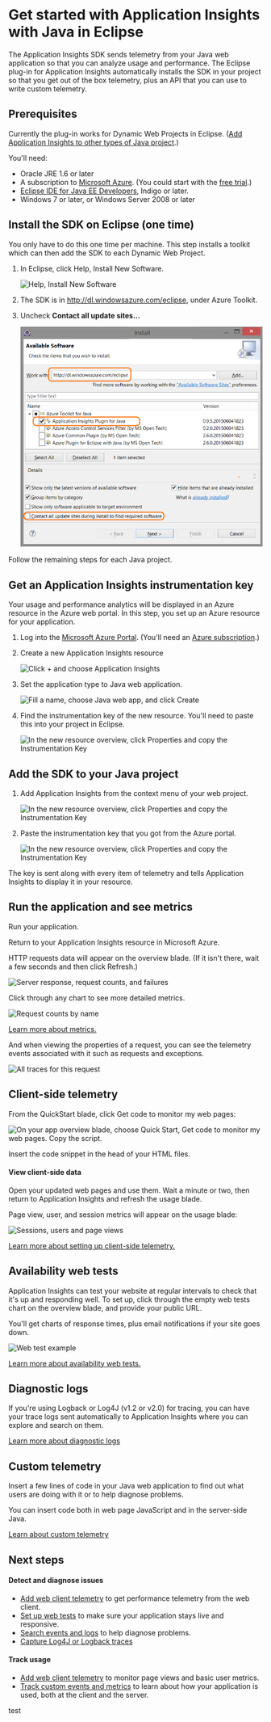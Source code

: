 <properties 
	pageTitle="Get started with Application Insights with Java in Eclipse" 
	description="Use the Eclipse plug-in to add performance and usage monitoring to your Java website with Application Insights" 
	services="application-insights" 
    documentationCenter="java"
	authors="alancameronwills" 
	manager="douge"/>

<tags 
	ms.service="application-insights" 
	ms.workload="tbd" 
	ms.tgt_pltfrm="ibiza" 
	ms.devlang="na" 
	ms.topic="article" 
	ms.date="07/13/2015" 
	ms.author="awills"/>
 
# Get started with Application Insights with Java in Eclipse

The Application Insights SDK sends telemetry from your Java web application so that you can analyze usage and performance. The Eclipse plug-in for Application Insights automatically installs the SDK in your project so that you get out of the box telemetry, plus an API that you can use to write custom telemetry.   


## Prerequisites

Currently the plug-in works for Dynamic Web Projects in Eclipse. 
([Add Application Insights to other types of Java project][java].)

You'll need:

* Oracle JRE 1.6 or later
* A subscription to [Microsoft Azure](http://azure.microsoft.com/). (You could start with the [free trial](http://azure.microsoft.com/pricing/free-trial/).)
* [Eclipse IDE for Java EE Developers](http://www.eclipse.org/downloads/), Indigo or later.
* Windows 7 or later, or Windows Server 2008 or later

## Install the SDK on Eclipse (one time)

You only have to do this one time per machine. This step installs a toolkit which can then add the SDK to each Dynamic Web Project.

1. In Eclipse, click Help, Install New Software.

    ![Help, Install New Software](./media/app-insights-java-eclipse/0-plugin.png)

2. The SDK is in http://dl.windowsazure.com/eclipse, under Azure Toolkit. 
3. Uncheck **Contact all update sites...**

    ![For Application Insights SDK, clear Contact all update sites](./media/app-insights-java-eclipse/1-plugin.png)

Follow the remaining steps for each Java project.

## Get an Application Insights instrumentation key

Your usage and performance analytics will be displayed in an Azure resource in the Azure web portal. In this step, you set up an Azure resource for your application.

1. Log into the [Microsoft Azure Portal](https://portal.azure.com). (You'll need an [Azure subscription](http://azure.microsoft.com/).)
2. Create a new Application Insights resource

    ![Click + and choose Application Insights](./media/app-insights-java-eclipse/01-create.png)
3. Set the application type to Java web application.

    ![Fill a name, choose Java web app, and click Create](./media/app-insights-java-eclipse/02-create.png)
4. Find the instrumentation key of the new resource. You'll need to paste this into your project in Eclipse.

    ![In the new resource overview, click Properties and copy the Instrumentation Key](./media/app-insights-java-eclipse/03-key.png)

## Add the SDK to your Java project

1. Add Application Insights from the context menu of your web project.

    ![In the new resource overview, click Properties and copy the Instrumentation Key](./media/app-insights-java-eclipse/4-addai.png)
2. Paste the instrumentation key that you got from the Azure portal.

    ![In the new resource overview, click Properties and copy the Instrumentation Key](./media/app-insights-java-eclipse/5-config.png)


The key is sent along with every item of telemetry and tells Application Insights to display it in your resource.

## Run the application and see metrics

Run your application.

Return to your Application Insights resource in Microsoft Azure.

HTTP requests data will appear on the overview blade. (If it isn't there, wait a few seconds and then click Refresh.)

![Server response, request counts, and failures ](./media/app-insights-java-eclipse/5-results.png)
 

Click through any chart to see more detailed metrics. 

![Request counts by name](./media/app-insights-java-eclipse/6-barchart.png)


[Learn more about metrics.][metrics]

 

And when viewing the properties of a request, you can see the telemetry events associated with it such as requests and exceptions.
 
![All traces for this request](./media/app-insights-java-eclipse/7-instance.png)


## Client-side telemetry

From the QuickStart blade, click Get code to monitor my web pages: 

![On your app overview blade, choose Quick Start, Get code to monitor my web pages. Copy the script.](./media/app-insights-java-eclipse/02-monitor-web-page.png)

Insert the code snippet in the head of your HTML files.

#### View client-side data

Open your updated web pages and use them. Wait a minute or two, then return to Application Insights and refresh the usage blade.

Page view, user, and session metrics will appear on the usage blade:

![Sessions, users and page views](./media/app-insights-java-eclipse/appinsights-47usage-2.png)

[Learn more about setting up client-side telemetry.][usage]

## Availability web tests

Application Insights can test your website at regular intervals to check that it's up and responding well. To set up, click through the empty web tests chart on the overview blade, and provide your public URL. 

You'll get charts of response times, plus email notifications if your site goes down.

![Web test example](./media/app-insights-java-eclipse/appinsights-10webtestresult.png)

[Learn more about availability web tests.][availability] 

## Diagnostic logs

If you're using Logback or Log4J (v1.2 or v2.0) for tracing, you can have your trace logs sent automatically to Application Insights where you can explore and search on them.

[Learn more about diagnostic logs][javalogs]

## Custom telemetry 

Insert a few lines of code in your Java web application to find out what users are doing with it or to help diagnose problems. 

You can insert code both in web page JavaScript and in the server-side Java.

[Learn about custom telemetry][track]



## Next steps

#### Detect and diagnose issues

* [Add web client telemetry][usage] to get performance telemetry from the web client.
* [Set up web tests][availability] to make sure your application stays live and responsive.
* [Search events and logs][diagnostic] to help diagnose problems.
* [Capture Log4J or Logback traces][javalogs]

#### Track usage

* [Add web client telemetry][usage] to monitor page views and basic user metrics.
* [Track custom events and metrics][track] to learn about how your application is used, both at the client and the server.


<!--Link references-->

[availability]: app-insights-monitor-web-app-availability.md
[diagnostic]: app-insights-diagnostic-search.md
[java]: app-insights-java-get-started.md
[javalogs]: app-insights-java-trace-logs.md
[metrics]: app-insights-metrics-explorer.md
[track]: app-insights-api-custom-events-metrics.md
[usage]: app-insights-web-track-usage.md

 
test
